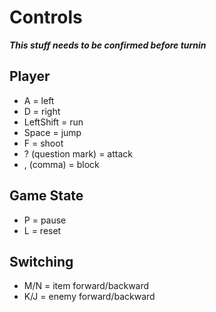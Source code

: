 # Controls
***This stuff needs to be confirmed before turnin***
## Player  
  - A = left
  - D = right
  - LeftShift = run
  - Space = jump
  - F = shoot
  - ? (question mark) = attack
  - , (comma) = block

## Game State
  - P = pause
  - L = reset

## Switching
  - M/N = item forward/backward
  - K/J = enemy forward/backward